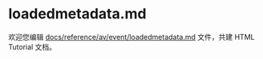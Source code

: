 loadedmetadata.md
===

欢迎您编辑 <a target="__blank" href="https://github.com/jaywcjlove/html-tutorial/blob/main/docs/reference/av/event/loadedmetadata.md">docs/reference/av/event/loadedmetadata.md</a> 文件，共建 HTML Tutorial 文档。
